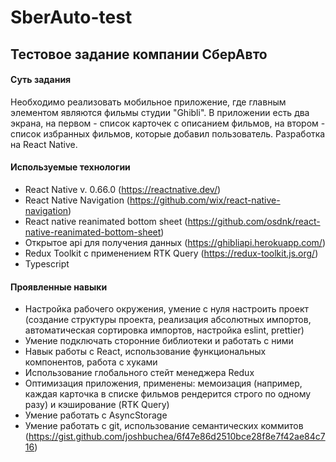 # SberAuto-test

## Тестовое задание компании СберАвто



#### Суть задания

Необходимо реализовать мобильное приложение, где главным элементом являются фильмы студии "Ghibli". В приложении есть два экрана, на первом - список карточек с описанием фильмов, на втором - список избранных фильмов, которые добавил пользователь. Разработка на React Native.

#### Используемые технологии

- React Native v. 0.66.0 (https://reactnative.dev/)
- React Native Navigation (https://github.com/wix/react-native-navigation)
- React native reanimated bottom sheet (https://github.com/osdnk/react-native-reanimated-bottom-sheet)
- Открытое api для получения данных (https://ghibliapi.herokuapp.com/)
- Redux Toolkit с применением RTK Query (https://redux-toolkit.js.org/)
- Typescript

#### Проявленные навыки

- Настройка рабочего окружения, умение с нуля настроить проект (создание структуры проекта, реализация абсолютных импортов, автоматическая сортировка импортов, настройка eslint, prettier)
- Умение подключать сторонние библиотеки и работать с ними
- Навык работы с React, использование функциональных компонентов, работа с хуками 
- Использование глобального стейт менеджера Redux
- Оптимизация приложения, применены: мемоизация (например, каждая карточка в списке фильмов рендерится строго по одному разу) и кэширование (RTK Query)
- Умение работать с AsyncStorage
- Умение работать с git, использование семантических коммитов (https://gist.github.com/joshbuchea/6f47e86d2510bce28f8e7f42ae84c716)







